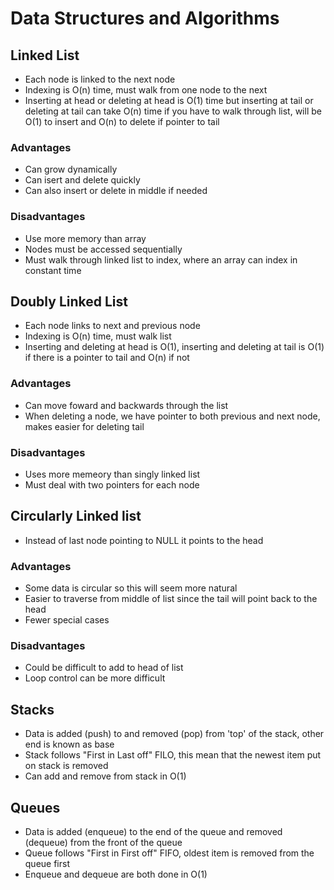 # Data Structures and Algorithms 

## Linked List
* Each node is linked to the next node 
* Indexing is O(n) time, must walk from one node to the next
* Inserting at head or deleting at head is O(1) time but inserting at tail or deleting at tail can take O(n) time if you have to walk through list, will be O(1) to insert and O(n) to delete if pointer to tail

### Advantages
* Can grow dynamically 
* Can isert and delete quickly
* Can also insert or delete in middle if needed

### Disadvantages 
* Use more memory than array
* Nodes must be accessed sequentially 
* Must walk through linked list to index, where an array can index in constant time

## Doubly Linked List 
* Each node links to next and previous node 
* Indexing is O(n) time, must walk list
* Inserting and deleting at head is O(1), inserting and deleting at tail is O(1) if there is a pointer to tail and O(n) if not

### Advantages
* Can move foward and backwards through the list
* When deleting a node, we have pointer to both previous and next node, makes easier for deleting tail

### Disadvantages
* Uses more memeory than singly linked list 
* Must deal with two pointers for each node 

## Circularly Linked list
* Instead of last node pointing to NULL it points to the head 
### Advantages 
* Some data is circular so this will seem more natural 
* Easier to traverse from middle of list since the tail will point back to the head
* Fewer special cases
### Disadvantages 
* Could be difficult to add to head of list 
* Loop control can be more difficult

## Stacks
* Data is added (push) to  and removed (pop) from 'top' of the stack, other end is known as base
* Stack follows "First in Last off" FILO, this mean that the newest item put on stack is removed
* Can add and remove from stack in O(1)

## Queues
* Data is added (enqueue) to the end of the queue and removed (dequeue) from the front of the queue
* Queue follows "First in First off" FIFO, oldest item is removed from the queue first
* Enqueue and dequeue are both done in O(1)

